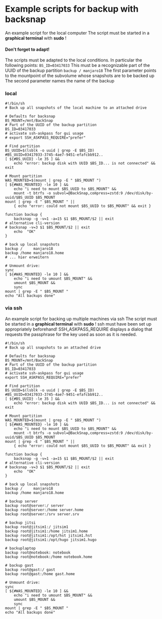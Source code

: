# Example scripts for backup with backsnap
An example script for the local computer
The script must be started in a **graphical terminal** with **sudo** !
#### Don't forget to adapt!
The scripts must be adapted to the local conditions. In particular the following points:
`BS_ID=03417033`
  This must be a recognizable part of the UUID of the backup partition
`backup / manjaro18`
  The first parameter points to the mountpoint of the subvolume whose snapshots are to be backed up
  The second parameter names the name of the backup
### local

```
#!/bin/sh
# Back up all snapshots of the local machine to an attached drive

# Defaults for backsnap
BS_MOUNT=/mnt/BackSnap
# Part of the UUID of the backup partition
BS_ID=03417033
# activate ssh-askpass for gui usage
# export SSH_ASKPASS_REQUIRE="prefer"

# Find partition
BS_UUID=$(lsblk -o uuid | grep -E $BS_ID)
#BS_UUID=03417033-3745-4ae7-9451-efafcbb912..
[ ${#BS_UUID} -le 35 ] && 
    echo "error: backup disk with UUID $BS_ID... is not connected" && exit

# Mount partition
WAS_MOUNTED=$(mount | grep -E " $BS_MOUNT ")
[ ${#WAS_MOUNTED} -le 10 ] && 
    echo "i need to mount $BS_UUID to $BS_MOUNT" && 
    mount -t btrfs -o subvol=@BackSnap,compress=zstd:9 /dev/disk/by-uuid/$BS_UUID $BS_MOUNT
mount | grep -E " $BS_MOUNT " ||
    { echo "error: could not mount $BS_UUID to $BS_MOUNT" && exit }

function backup {
    backsnap -g -v=1 -a=15 $1 $BS_MOUNT/$2 || exit
# alternative cli-version
# backsnap -v=3 $1 $BS_MOUNT/$2 || exit    
    echo  "OK"
}

# back up local snapshots
backup /     manjaro18
backup /home manjaro18.home
# ... hier erweitern

# Unmount drive:
sync
[ ${#WAS_MOUNTED} -le 10 ] && 
    echo "i need to umount $BS_MOUNT" && 
    umount $BS_MOUNT &&
    sync
mount | grep -E " $BS_MOUNT "
echo "All backups done"
```
### via ssh
An example script for backing up multiple machines via ssh
The script must be started in a **graphical terminal** with **sudo** !
ssh must have been set up appropriately beforehand!
SSH_ASKPASS_REQUIRE displays a dialog that requests the passphrase for the key used as soon as it is needed.
```
#!/bin/sh
# Back up all snapshots to an attached drive

# Defaults for backsnap
BS_MOUNT=/mnt/BackSnap
# Part of the UUID of the backup partition
BS_ID=03417033
# activate ssh-askpass for gui usage
export SSH_ASKPASS_REQUIRE="prefer"

# Find partition
BS_UUID=$(lsblk -o uuid | grep -E $BS_ID)
#BS_UUID=03417033-3745-4ae7-9451-efafcbb912..
[ ${#BS_UUID} -le 35 ] && 
    echo "error: backup disk with UUID $BS_ID... is not connected" && exit

# Mount partition
WAS_MOUNTED=$(mount | grep -E " $BS_MOUNT ")
[ ${#WAS_MOUNTED} -le 10 ] && 
    echo "i need to mount $BS_UUID to $BS_MOUNT" && 
    mount -t btrfs -o subvol=@BackSnap,compress=zstd:9 /dev/disk/by-uuid/$BS_UUID $BS_MOUNT
mount | grep -E " $BS_MOUNT " ||
    { echo "error: could not mount $BS_UUID to $BS_MOUNT" && exit }

function backup {
    backsnap -g -v=1 -a=15 $1 $BS_MOUNT/$2 || exit
# alternative cli-version
# backsnap -v=3 $1 $BS_MOUNT/$2 || exit    
    echo  "OK"
}

# back up local snapshots
backup /     manjaro18
backup /home manjaro18.home

# backup server 
backup root@server:/ server
backup root@server:/home server.home
backup root@server:/srv server.srv

# backup jitsi 
backup root@jitsim1:/ jitsim1
backup root@jitsim1:/home jitsim1.home
backup root@jitsim1:/opt/hst jitsim1.hst
backup root@jitsim1:/opt/hugo jitsim1.hugo

# backuplaptop 
backup root@notebook: notebook
backup root@notebook:/home notebook.home

# backup gast
backup root@gast:/ gast
backup root@gast:/home gast.home

# Unmount drive:
sync
[ ${#WAS_MOUNTED} -le 10 ] && 
    echo "i need to umount $BS_MOUNT" && 
    umount $BS_MOUNT &&
    sync
mount | grep -E " $BS_MOUNT "
echo "All backups done"
```
